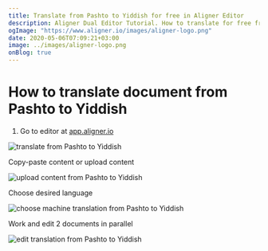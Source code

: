 ```yaml
---
title: Translate from Pashto to Yiddish for free in Aligner Editor
description: Aligner Dual Editor Tutorial. How to translate for free from Pashto to Yiddish. Aligner is multilingual document management platform. 
ogImage: "https://www.aligner.io/images/aligner-logo.png"
date: 2020-05-06T07:09:21+03:00
image: ../images/aligner-logo.png
onBlog: true
---
```


# How to translate document from Pashto to Yiddish

1. Go to editor at [app.aligner.io](https://app.aligner.io "Aligner App web page")

![translate from Pashto to Yiddish](../aligner-blank-editor.png "translate from Pashto to Yiddish")

Copy-paste content or upload content

![upload content from Pashto to Yiddish](../aligner-uploaded-document.png "upload content from Pashto to Yiddish")

Choose desired language

![choose machine translation from Pashto to Yiddish](../aligner-language-dropdown.png "choose machine translation from Pashto to Yiddish")

Work and edit 2 documents in parallel

![edit translation from Pashto to Yiddish](../aligner-double-sitded-editor.png "edit translation from Pashto to Yiddish")

